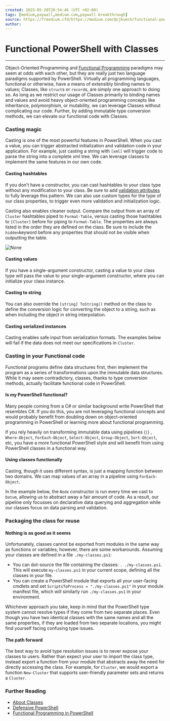 ```yaml
---
created: 2025-05-20T20:54:46 (UTC +02:00)
tags: [medium,paywall,medium.com,paywall breakthrough]
source: https://freedium.cfd/https://medium.com/@cjkuech/functional-powershell-with-classes-820c8e9acd8f
author: 
---
```


# Functional PowerShell with Classes

---
Object-Oriented Programming and [Functional Programming](https://medium.com/@cjkuech/functional-programming-in-powershell-876edde1aadb) paradigms may seem at odds with each other, but they are really just two language paradigms supported by PowerShell. Virtually all programming languages, functional or otherwise, have a means of extensibly binding names to values; Classes, like `struct`s or `record`s, are simply one approach to doing so. As long as we restrict our usage of Classes primarily to binding names and values and avoid heavy object-oriented programming concepts like inheritance, polymorphism, or mutability, we can leverage Classes without complicating our code. Further, by adding immutable type conversion methods, we can elevate our functional code with Classes.

### Casting magic

Casting is one of the most powerful features in PowerShell. When you cast a value, you can trigger abstracted initialization and validation code in your application. For example, just casting a string with `[xml]` will trigger code to parse the string into a complete xml tree. We can leverage classes to implement the same features in our own code.

#### Casting hashtables

If you don't have a constructor, you can cast hashtables to your class type without any modification to your class. Be sure to add [validation attributes](https://medium.com/@cjkuech/defensive-powershell-with-validation-attributes-8e7303e179fd) to fully leverage this pattern. We can also use custom types for the type of our class properties, to trigger even more validation and initialization logic.

Casting also enables cleaner output. Compare the output from an array of `Cluster` hashtables piped to `Format-Table`, versus casting those hashtables to `[Cluster]` before for piping to `Format-Table`. The properties are always listed in the order they are defined on the class. Be sure to include the `hidden`keyword before any properties that should not be visible when outputting the table.

![None](https://miro.medium.com/v2/resize:fit:700/1*ttXoyKLu39Is244BNz3Gwg.png)

#### Casting values

If you have a single-argument constructor, casting a value to your class type will pass the value to your single-argument constructor, where you can initialize your class instance.

#### Casting to string

You can also override the `[string] ToString()` method on the class to define the conversion logic for converting the object to a string, such as when including the object in string interpolation.

#### Casting serialized instances

Casting enables safe input from serialization formats. The examples below will fail if the data does not meet our specifications in `Cluster`.

### Casting in your Functional code

Functional programs define data structures first, then implement the program as a series of transformations upon the immutable data structures. While it may seem contradictory, classes, thanks to type conversion methods, actually facilitate functional code in PowerShell.

#### Is my PowerShell functional?

Many people coming from a C# or similar background write PowerShell that resembles C#. If you do this, you are not leveraging functional concepts and would probably benefit from doubling down on object-oriented programming in PowerShell or learning more about functional programming.

If you rely heavily on transforming immutable data using pipelines (`|`) , `Where-Object`, `ForEach-Object`, `Select-Object`, `Group-Object`, `Sort-Object`, etc, you have a more functional PowerShell style and will benefit from using PowerShell classes in a functional way.

#### Using classes functionally

Casting, though it uses different syntax, is just a mapping function between two domains. We can map values of an array in a pipeline using `ForEach-Object`.

In the example below, the `Node` constructor is run every time we cast to `Datum`, allowing us to abstract away a fair amount of code. As a result, our pipeline only focusses on declarative data querying and aggregation while our classes focus on data parsing and validation.

### Packaging the class for reuse

#### Nothing is as good as it seems

Unfortunately, classes cannot be exported from modules in the same way as functions or variables; however, there are some workarounds. Assuming your classes are defined in a file `./my-classes.ps1`:

-   You can dot-source the file containing the classes: `. ./my-classes.ps1`. This will execute `my-classes.ps1` in your current scope, defining all the classes in your file.
-   You can create a PowerShell module that exports all your user-facing cmdlets and set `ScriptsToProcess = "./my-classes.ps1"` in your module manifest file, which will similarly run `./my-classes.ps1` in your environment.

Whichever approach you take, keep in mind that the PowerShell type system cannot resolve types if they come from two separate places. Even though you have two identical classes with the same names and all the same properties, if they are loaded from two separate locations, you might find yourself facing confusing type issues.

#### The path forward

The best way to avoid type resolution issues is to never expose your classes to users. Rather than expect your user to import the class type, instead export a function from your module that abstracts away the need for directly accessing the class. For example, for `Cluster`, we would export a function `New-Cluster` that supports user-friendly parameter sets and returns a `Cluster`.

### Further Reading

-   [About Classes](https://docs.microsoft.com/en-us/powershell/module/microsoft.powershell.core/about/about_classes)
-   [Defensive PowerShell](https://medium.com/@cjkuech/defensive-powershell-with-validation-attributes-8e7303e179fd)
-   [Functional Programming in PowerShell](https://medium.com/@cjkuech/functional-programming-in-powershell-876edde1aadb)
